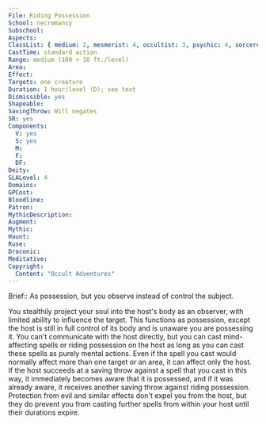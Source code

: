 ```yaml
---
File: Riding Possession
School: necromancy
Subschool: 
Aspects: 
ClassList: { medium: 2, mesmerist: 4, occultist: 3, psychic: 4, sorcerer: 4, wizard: 4, spiritualist: 3, summoner: 4, unchained summoner: 4, witch: 4 }
CastTime: standard action
Range: medium (100 + 10 ft./level)
Area: 
Effect: 
Targets: one creature
Duration: 1 hour/level (D); see text
Dismissible: yes
Shapeable: 
SavingThrow: Will negates
SR: yes
Components:
  V: yes
  S: yes
  M: 
  F: 
  DF: 
Deity: 
SLALevel: 4
Domains: 
GPCost: 
Bloodline: 
Patron: 
MythicDescription: 
Augment: 
Mythic: 
Haunt: 
Ruse: 
Draconic: 
Meditative: 
Copyright:
  Content: "Occult Adventures"
---
```

Brief:: As possession, but you observe instead of control the subject.

You stealthily project your soul into the host's body as an observer, with limited ability to influence the target. This functions as possession, except the host is still in full control of its body and is unaware you are possessing it. You can't communicate with the host directly, but you can cast mind-affecting spells or riding possession on the host as long as you can cast these spells as purely mental actions. Even if the spell you cast would normally affect more than one target or an area, it can affect only the host. If the host succeeds at a saving throw against a spell that you cast in this way, it immediately becomes aware that it is possessed, and if it was already aware, it receives another saving throw against riding possession. Protection from evil and similar effects don't expel you from the host, but they do prevent you from casting further spells from within your host until their durations expire.
